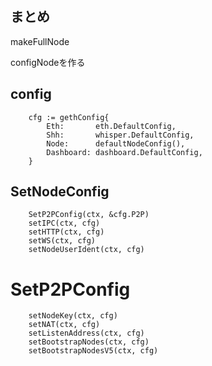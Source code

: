 
## まとめ
makeFullNode

configNodeを作る

## config
```
	cfg := gethConfig{
		Eth:       eth.DefaultConfig,
		Shh:       whisper.DefaultConfig,
		Node:      defaultNodeConfig(),
		Dashboard: dashboard.DefaultConfig,
	}
```

## SetNodeConfig
```
	SetP2PConfig(ctx, &cfg.P2P)
	setIPC(ctx, cfg)
	setHTTP(ctx, cfg)
	setWS(ctx, cfg)
	setNodeUserIdent(ctx, cfg)
```

# SetP2PConfig
```
	setNodeKey(ctx, cfg)
	setNAT(ctx, cfg)
	setListenAddress(ctx, cfg)
	setBootstrapNodes(ctx, cfg)
	setBootstrapNodesV5(ctx, cfg)
```
